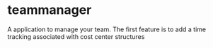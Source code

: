 # teammanager
A application to manage your team. The first feature is to add a time tracking associated with cost center structures
